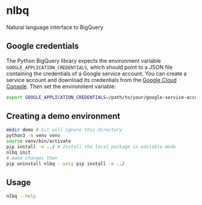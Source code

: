 # nlbq
Natural language interface to BigQuery

## Google credentials

The Python BigQuery library expects the environment variable `GOOGLE_APPLICATION_CREDENTIALS`, which should point to a JSON file containing the credentials of a Google service account. You can create a service account and download its credentials from the [Google Cloud Console](https://console.cloud.google.com/iam-admin/serviceaccounts). Then set the environment variable:

```bash
export GOOGLE_APPLICATION_CREDENTIALS=/path/to/your/google-service-account.json
```

## Creating a demo environment

```bash
mkdir demo # Git will ignore this directory
python3 -m venv venv
source venv/bin/activate
pip install -e ../ # Install the local package in editable mode
nlbq init
# make changes then
pip uninstall nlbq --yes; pip install -e ../
```

## Usage

```bash
nlbq --help
```